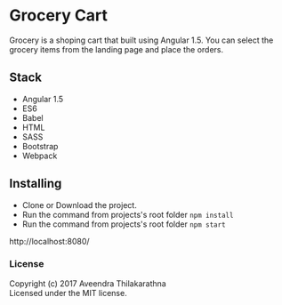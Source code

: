 # Grocery Cart
Grocery is a shoping cart that built using Angular 1.5. You can select the grocery items from the landing page and place the orders.

## Stack
* Angular 1.5
* ES6
* Babel
* HTML
* SASS
* Bootstrap
* Webpack


## Installing
* Clone or Download the project. 
* Run the command from projects's root folder `npm install`
* Run the command from projects's root folder `npm start`

http://localhost:8080/

### License
Copyright (c) 2017 Aveendra Thilakarathna  
Licensed under the MIT license.
